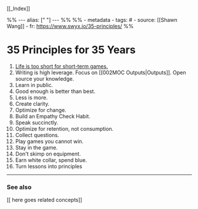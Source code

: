 
[[_Index]]

%% ---
alias: [" "]
--- %%
%% - metadata
	- tags: #
	- source: [[Shawn Wang]]
	- fr: https://www.swyx.io/35-principles/
%%

# 35 Principles for 35 Years
1. [Life is too short for short-term games.](https://twitter.com/swyx/status/1281424520100737025?ref_src=twsrc%5Etfw%7Ctwcamp%5Etweetembed%7Ctwterm%5E1281424520100737025%7Ctwgr%5E%7Ctwcon%5Es1_&ref_url=https%3A%2F%2Fwww.swyx.io%2F35-principles)
2. Writing is high leverage. Focus on [[002MOC Outputs|Outputs]]. Open source your knowledge. 
3. Learn in public.
4. Good enough is better than best.
5. Less is more.
6. Create clarity.
7. Optimize for change.
8. Build an Empathy Check Habit.
9. Speak succinctly.
10. Optimize for retention, not consumption.
11. Collect questions. 
12. Play games you cannot win.
13. Stay in the game. 
14. Don't skimp on equipment.
15. Earn white collar, spend blue.
16. Turn lessons into principles

-------------
### See also
[[ here goes related concepts]]

